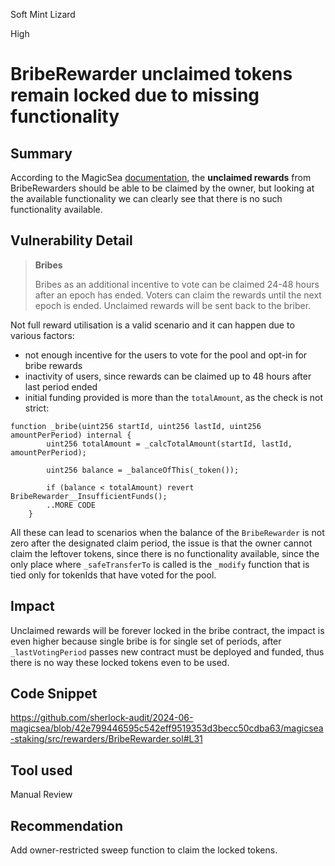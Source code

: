 Soft Mint Lizard

High

# BribeRewarder unclaimed tokens remain locked due to missing functionality

## Summary

According to the MagicSea [documentation](https://docs.magicsea.finance/protocol/magic/magic-lum-voting#bribes), the **unclaimed rewards** from BribeRewarders should be able to be claimed by the owner, but looking at the available functionality we can clearly see that there is no such functionality available.

## Vulnerability Detail

> **Bribes**
> 
> 
> Bribes as an additional incentive to vote can be claimed 24-48 hours after an epoch has ended. Voters can claim the rewards until the next epoch is ended. Unclaimed rewards will be sent back to the briber.
> 

Not full reward utilisation is a valid scenario and it can happen due to various factors:

- not enough incentive for the users to vote for the pool and opt-in for bribe rewards
- inactivity of users, since rewards can be claimed up to 48 hours after last period ended
- initial funding provided is more than the `totalAmount`, as the check is not strict:

```solidity
function _bribe(uint256 startId, uint256 lastId, uint256 amountPerPeriod) internal {
        uint256 totalAmount = _calcTotalAmount(startId, lastId, amountPerPeriod);

        uint256 balance = _balanceOfThis(_token());

        if (balance < totalAmount) revert BribeRewarder__InsufficientFunds();
        ..MORE CODE
    }
```

All these can lead to scenarios when the balance of the `BribeRewarder` is not zero after the designated claim period, the issue is that the owner cannot claim the leftover tokens, since there is no functionality available, since the only place where `_safeTransferTo` is called is the `_modify` function that is tied only for tokenIds that have voted for the pool.

## Impact

Unclaimed rewards will be forever locked in the bribe contract, the impact is even higher because single bribe is for single set of periods, after `_lastVotingPeriod` passes new contract must be deployed and funded, thus there is no way these locked tokens even to be used.

## Code Snippet

https://github.com/sherlock-audit/2024-06-magicsea/blob/42e799446595c542eff9519353d3becc50cdba63/magicsea-staking/src/rewarders/BribeRewarder.sol#L31

## Tool used

Manual Review

## Recommendation

Add owner-restricted sweep function to claim the locked tokens.
